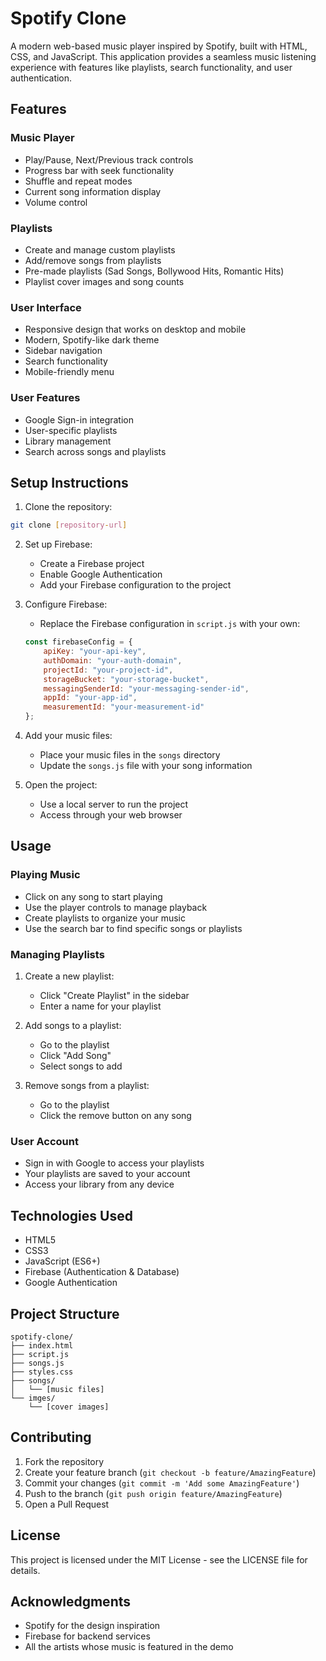 # Spotify Clone

A modern web-based music player inspired by Spotify, built with HTML, CSS, and JavaScript. This application provides a seamless music listening experience with features like playlists, search functionality, and user authentication.

## Features

### Music Player
- Play/Pause, Next/Previous track controls
- Progress bar with seek functionality
- Shuffle and repeat modes
- Current song information display
- Volume control

### Playlists
- Create and manage custom playlists
- Add/remove songs from playlists
- Pre-made playlists (Sad Songs, Bollywood Hits, Romantic Hits)
- Playlist cover images and song counts

### User Interface
- Responsive design that works on desktop and mobile
- Modern, Spotify-like dark theme
- Sidebar navigation
- Search functionality
- Mobile-friendly menu

### User Features
- Google Sign-in integration
- User-specific playlists
- Library management
- Search across songs and playlists

## Setup Instructions

1. Clone the repository:
```bash
git clone [repository-url]
```

2. Set up Firebase:
   - Create a Firebase project
   - Enable Google Authentication
   - Add your Firebase configuration to the project

3. Configure Firebase:
   - Replace the Firebase configuration in `script.js` with your own:
   ```javascript
   const firebaseConfig = {
       apiKey: "your-api-key",
       authDomain: "your-auth-domain",
       projectId: "your-project-id",
       storageBucket: "your-storage-bucket",
       messagingSenderId: "your-messaging-sender-id",
       appId: "your-app-id",
       measurementId: "your-measurement-id"
   };
   ```

4. Add your music files:
   - Place your music files in the `songs` directory
   - Update the `songs.js` file with your song information

5. Open the project:
   - Use a local server to run the project
   - Access through your web browser

## Usage

### Playing Music
- Click on any song to start playing
- Use the player controls to manage playback
- Create playlists to organize your music
- Use the search bar to find specific songs or playlists

### Managing Playlists
1. Create a new playlist:
   - Click "Create Playlist" in the sidebar
   - Enter a name for your playlist

2. Add songs to a playlist:
   - Go to the playlist
   - Click "Add Song"
   - Select songs to add

3. Remove songs from a playlist:
   - Go to the playlist
   - Click the remove button on any song

### User Account
- Sign in with Google to access your playlists
- Your playlists are saved to your account
- Access your library from any device

## Technologies Used

- HTML5
- CSS3
- JavaScript (ES6+)
- Firebase (Authentication & Database)
- Google Authentication

## Project Structure

```
spotify-clone/
├── index.html
├── script.js
├── songs.js
├── styles.css
├── songs/
│   └── [music files]
└── imges/
    └── [cover images]
```

## Contributing

1. Fork the repository
2. Create your feature branch (`git checkout -b feature/AmazingFeature`)
3. Commit your changes (`git commit -m 'Add some AmazingFeature'`)
4. Push to the branch (`git push origin feature/AmazingFeature`)
5. Open a Pull Request

## License

This project is licensed under the MIT License - see the LICENSE file for details.

## Acknowledgments

- Spotify for the design inspiration
- Firebase for backend services
- All the artists whose music is featured in the demo 